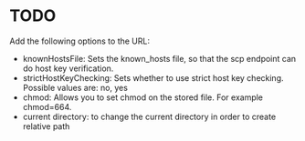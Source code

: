 # TODO

Add the following options to the URL:
  * knownHostsFile: Sets the known_hosts file, so that the scp endpoint can do host key verification.
  * strictHostKeyChecking: Sets whether to use strict host key checking. Possible values are: no, yes
  * chmod: Allows you to set chmod on the stored file. For example chmod=664.
  * current directory: to change the current directory in order to create relative path